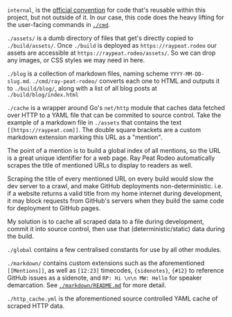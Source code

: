 `internal`, is the [official convention](https://go.dev/doc/modules/layout#package-or-command-with-supporting-packages) for code that's reusable within this project, but not outside of it. In our case, this code does the heavy lifting for the user-facing commands in [`./cmd`](https://github.com/marcuswhybrow/ray-peat-rodeo/tree/main/cmd).

`./assets/` is a dumb directory of files that get's directly copied to `./build/assets/`. Once `./build` is deployed as `https://raypeat.rodeo` our assets are accessible at `https://raypeat.rodeo/assets/`. So we can drop any images, or CSS styles we may need in here.

`./blog` is a collection of markdown files, naming scheme `YYYY-MM-DD-slug.md`. `./cmd/ray-peat-rodeo/` converts each one to HTML and outputs it to `./build/blog/`, along with a list of all blog posts at `./build/blog/index.html`

`./cache` is a wrapper around Go's `net/http` module that caches data fetched over HTTP to a YAML file that can be commited to source control. Take the example of a markdown file in `./assets` that contains the text `[[https://raypeat.com]]`. The double square brackets are a custom markdown extension marking this URL as a "mention". 

The point of a mention is to build a global index of all mentions, so the URL is a great unique identifier for a web page. Ray Peat Rodeo automatically scrapes the title of mentioned URLs to display to readers as well. 

Scraping the title of every mentioned URL on every build would slow the dev server to a crawl, and make GitHub deployments non-deterministic. i.e. if a website returns a valid title from my home internet during development, it may block requests from GitHub's servers when they build the same code for deployment to GitHub pages.

My solution is to cache all scraped data to a file during development, commit it into source control, then use that (deterministic/static) data during the build.

`./global` contains a few centralised constants for use by all other modules.

`./markdown/` contains custom extensions such as the aforementioned `[[Mentions]]`, as well as `[12:23]` timecodes, `{sidenotes}`, `{#12}` to reference GitHub issues as a sidenote, and `RP: Hi \n\n MW: Hello` for speaker demarcation. See [`./markdown/README.md`](https://github.com/marcuswhybrow/ray-peat-rodeo/tree/main/internal/markdown) for more detail.

`./http_cache.yml` is the aforementioned source controlled YAML cache of scraped HTTP data.
